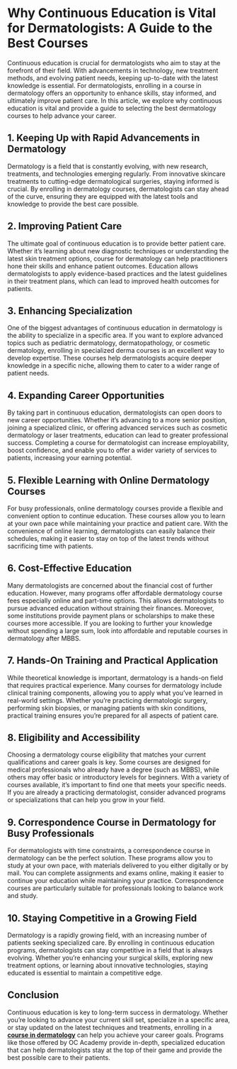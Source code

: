 # Why Continuous Education is Vital for Dermatologists: A Guide to the Best Courses

Continuous education is crucial for dermatologists who aim to stay at the forefront of their field. With advancements in technology, new treatment methods, and evolving patient needs, keeping up-to-date with the latest knowledge is essential. For dermatologists, enrolling in a course in dermatology offers an opportunity to enhance skills, stay informed, and ultimately improve patient care. In this article, we explore why continuous education is vital and provide a guide to selecting the best dermatology courses to help advance your career.

## 1. Keeping Up with Rapid Advancements in Dermatology
Dermatology is a field that is constantly evolving, with new research, treatments, and technologies emerging regularly. From innovative skincare treatments to cutting-edge dermatological surgeries, staying informed is crucial. By enrolling in dermatology courses, dermatologists can stay ahead of the curve, ensuring they are equipped with the latest tools and knowledge to provide the best care possible.

## 2. Improving Patient Care
The ultimate goal of continuous education is to provide better patient care. Whether it’s learning about new diagnostic techniques or understanding the latest skin treatment options, course for dermatology can help practitioners hone their skills and enhance patient outcomes. Education allows dermatologists to apply evidence-based practices and the latest guidelines in their treatment plans, which can lead to improved health outcomes for patients.

## 3. Enhancing Specialization
One of the biggest advantages of continuous education in dermatology is the ability to specialize in a specific area. If you want to explore advanced topics such as pediatric dermatology, dermatopathology, or cosmetic dermatology, enrolling in specialized derma courses is an excellent way to develop expertise. These courses help dermatologists acquire deeper knowledge in a specific niche, allowing them to cater to a wider range of patient needs.

## 4. Expanding Career Opportunities
By taking part in continuous education, dermatologists can open doors to new career opportunities. Whether it’s advancing to a more senior position, joining a specialized clinic, or offering advanced services such as cosmetic dermatology or laser treatments, education can lead to greater professional success. Completing a course for dermatologist can increase employability, boost confidence, and enable you to offer a wider variety of services to patients, increasing your earning potential.

## 5. Flexible Learning with Online Dermatology Courses
For busy professionals, online dermatology courses provide a flexible and convenient option to continue education. These courses allow you to learn at your own pace while maintaining your practice and patient care. With the convenience of online learning, dermatologists can easily balance their schedules, making it easier to stay on top of the latest trends without sacrificing time with patients.

## 6. Cost-Effective Education
Many dermatologists are concerned about the financial cost of further education. However, many programs offer affordable dermatology course fees especially online and part-time options. This allows dermatologists to pursue advanced education without straining their finances. Moreover, some institutions provide payment plans or scholarships to make these courses more accessible. If you are looking to further your knowledge without spending a large sum, look into affordable and reputable courses in dermatology after MBBS.

## 7. Hands-On Training and Practical Application
While theoretical knowledge is important, dermatology is a hands-on field that requires practical experience. Many courses for dermatology include clinical training components, allowing you to apply what you’ve learned in real-world settings. Whether you’re practicing dermatologic surgery, performing skin biopsies, or managing patients with skin conditions, practical training ensures you’re prepared for all aspects of patient care.

## 8. Eligibility and Accessibility
Choosing a dermatology course eligibility that matches your current qualifications and career goals is key. Some courses are designed for medical professionals who already have a degree (such as MBBS), while others may offer basic or introductory levels for beginners. With a variety of courses available, it’s important to find one that meets your specific needs. If you are already a practicing dermatologist, consider advanced programs or specializations that can help you grow in your field.

## 9. Correspondence Course in Dermatology for Busy Professionals
For dermatologists with time constraints, a correspondence course in dermatology can be the perfect solution. These programs allow you to study at your own pace, with materials delivered to you either digitally or by mail. You can complete assignments and exams online, making it easier to continue your education while maintaining your practice. Correspondence courses are particularly suitable for professionals looking to balance work and study.

## 10. Staying Competitive in a Growing Field
Dermatology is a rapidly growing field, with an increasing number of patients seeking specialized care. By enrolling in continuous education programs, dermatologists can stay competitive in a field that is always evolving. Whether you’re enhancing your surgical skills, exploring new treatment options, or learning about innovative technologies, staying educated is essential to maintain a competitive edge.

## Conclusion
Continuous education is key to long-term success in dermatology. Whether you’re looking to advance your current skill set, specialize in a specific area, or stay updated on the latest techniques and treatments, enrolling in a [**course in dermatology**](https://www.ocacademy.in/courses-by-speciality/dermatology/18) can help you achieve your career goals. Programs like those offered by OC Academy provide in-depth, specialized education that can help dermatologists stay at the top of their game and provide the best possible care to their patients.
